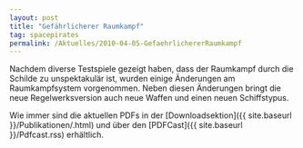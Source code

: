 ```yaml
---
layout: post
title: "Gefährlicherer Raumkampf"
tag: spacepirates
permalink: /Aktuelles/2010-04-05-GefaehrlichererRaumkampf
---
```



Nachdem diverse Testspiele gezeigt haben, dass der Raumkampf durch die Schilde zu unspektakulär ist, wurden einige Änderungen am Raumkampfsystem vorgenommen. Neben diesen Änderungen bringt die neue Regelwerksversion auch neue Waffen und einen neuen Schiffstypus.

Wie immer sind die aktuellen PDFs in der [Downloadsektion]({{ site.baseurl }}/Publikationen/.html) und über den [PDFCast]({{ site.baseurl }}/Pdfcast.rss) erhältlich.

